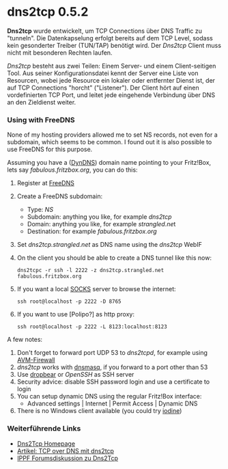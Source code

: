 # dns2tcp 0.5.2

**Dns2tcp** wurde entwickelt, um TCP Connections über DNS Traffic zu
"tunneln". Die Datenkapselung erfolgt bereits auf dem TCP Level,
sodass kein gesonderter Treiber (TUN/TAP) benötigt wird. Der *Dns2tcp*
Client muss nicht mit besonderen Rechten laufen.

*Dns2tcp* besteht aus zwei Teilen: Einem Server- und einem
Client-seitigen Tool. Aus seiner Konfigurationsdatei kennt der Server
eine Liste von Resourcen, wobei jede Resource ein lokaler oder
entfernter Dienst ist, der auf TCP Connections "horcht"
("Listener"). Der Client hört auf einen vordefinierten TCP Port, und
leitet jede eingehende Verbindung über DNS an den Zieldienst weiter.

### Using with FreeDNS

None of my hosting providers allowed me to set NS records, not even for
a subdomain, which seems to be common. I found out it is also possible
to use FreeDNS for this purpose.

Assuming you have a
([DynDNS](http://www.dyndns.com/)) domain name
pointing to your Fritz!Box, lets say *fabulous.fritzbox.org*, you can do
this:

1.  Register at
    [FreeDNS](http://freedns.afraid.org/)
2.  Create a FreeDNS subdomain:
    -   Type: *NS*
    -   Subdomain: anything you like, for example *dns2tcp*
    -   Domain: anything you like, for example *strangled.ne*t
    -   Destination: for example *fabulous.fritzbox.org*
3.  Set *dns2tcp.strangled.net* as DNS name using the *dns2tcp* WebIF
4.  On the client you should be able to create a DNS tunnel like this
    now:

    ``` 
    dns2tcpc -r ssh -l 2222 -z dns2tcp.strangled.net fabulous.fritzbox.org
    ```

5.  If you want a local
    [SOCKS](http://en.wikipedia.org/wiki/SOCKS)
    server to browse the internet:

    ``` 
    ssh root@localhost -p 2222 -D 8765
    ```

6.  If you want to use [Polipo?] as http proxy:

    ``` 
    ssh root@localhost -p 2222 -L 8123:localhost:8123
    ```

A few notes:

1.  Don't forget to forward port UDP 53 to *dns2tcpd*, for example
    using [AVM-Firewall](../avm-firewall/README.md)
2.  *dns2tcp* works with [dnsmasq](../dnsmasq/README.md), if you forward
    to a port other than 53
3.  Use [dropbear](../dropbear/README.md) or *OpenSSH* as SSH server
4.  Security advice: disable SSH password login and use a certificate to
    login
5.  You can setup dynamic DNS using the regular Fritz!Box interface:
    -   Advanced settings | Internet | Permit Access | Dynamic DNS
6.  There is no Windows client available (you could try
    [iodine](../iodine/README.md))

### Weiterführende Links

-   [Dns2Tcp
    Homepage](http://www.hsc.fr/ressources/outils/dns2tcp/)
-   [Artikel: TCP over DNS mit
    dns2tcp](https://netzhure.de/2007/10/22/127-TCP-over-DNS-mit-dns2tcp.html)
-   [IPPF Forumsdiskussion zu
    Dns2Tcp](http://www.ip-phone-forum.de/showthread.php?t=156586)

